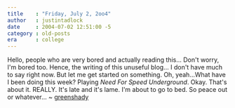 ```yaml
---
title    : "Friday, July 2, 2oo4"
author   : justintadlock
date     : 2004-07-02 12:51:00 -5
category : old-posts
era      : college
---
```


Hello, people who are very bored and actually reading this...  Don't worry, I'm bored too.  Hence, the writing of this unuseful blog...  I don't have much to say right now.  But let me get started on something.  Oh, yeah...What have I been doing this week?  Playing <i>Need For Speed Underground</i>.  Okay.  That's about it.  REALLY.  It's late and it's lame.  I'm about to go to bed.  So peace out or whatever... ~ <a href="mailto:webmaster@dark-autumn.com"> greenshady</a>
